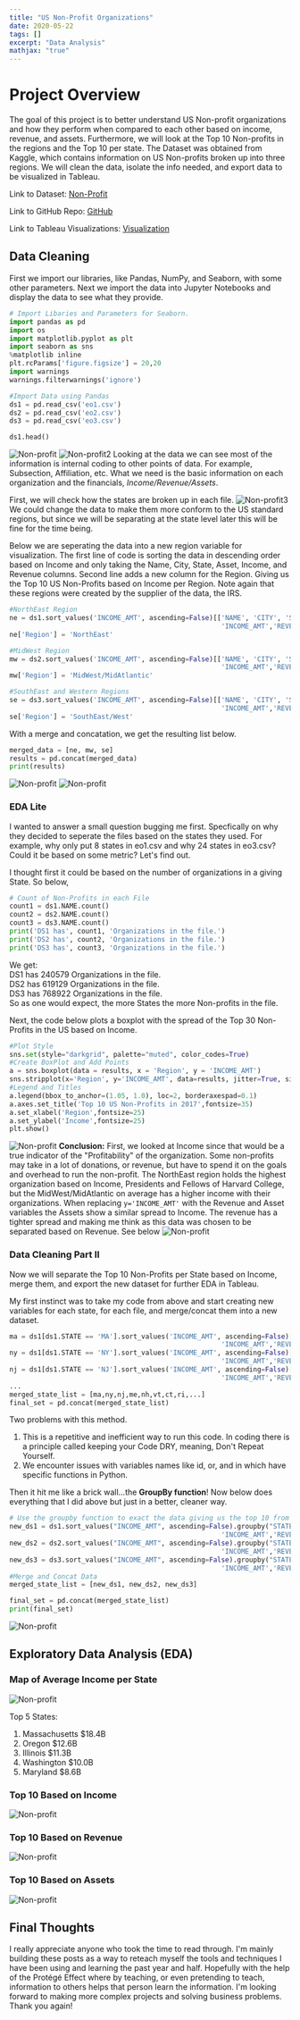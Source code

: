 ```yaml
---
title: "US Non-Profit Organizations"
date: 2020-05-22
tags: []
excerpt: "Data Analysis"
mathjax: "true"
---
```


# Project Overview
The goal of this project is to better understand US Non-profit organizations and how they perform when compared to each other based on income, revenue, and assets. Furthermore, we will look at the Top 10 Non-profits in the regions and the Top 10 per state. The Dataset was obtained from Kaggle, which contains information on US Non-profits broken up into three regions. We will clean the data, isolate the info needed, and export data to be visualized in Tableau. 

Link to Dataset: [Non-Profit](https://www.kaggle.com/crawford/us-charities-and-nonprofits)

Link to GitHub Repo: [GitHub](https://github.com/jeffponce/non-profit-analysis)

Link to Tableau Visualizations: [Visualization](https://public.tableau.com/profile/jeff.ponce#!/vizhome/2017Non-ProfitAnalysis/Non-ProfitAnalysis)
## Data Cleaning
First we import our libraries, like Pandas, NumPy, and Seaborn, with some other parameters. Next we import the data into Jupyter Notebooks and display the data to see what they provide.
```python
# Import Libaries and Parameters for Seaborn.
import pandas as pd
import os
import matplotlib.pyplot as plt
import seaborn as sns
%matplotlib inline 
plt.rcParams['figure.figsize'] = 20,20
import warnings
warnings.filterwarnings('ignore')

#Import Data using Pandas
ds1 = pd.read_csv('eo1.csv') 
ds2 = pd.read_csv('eo2.csv') 
ds3 = pd.read_csv('eo3.csv')

ds1.head()
```
![Non-profit](https://raw.githubusercontent.com/jeffponce/jeffponce.github.io/master/images/Non-profit/dc1.png)
![Non-profit2](https://raw.githubusercontent.com/jeffponce/jeffponce.github.io/master/images/Non-profit/dc2.png)
Looking at the data we can see most of the information is internal coding to other points of data. For example, Subsection, Affiliation, etc. What we need is the basic information on each organization and the financials, *Income/Revenue/Assets*.

First, we will check how the states are broken up in each file. 
![Non-profit3](https://raw.githubusercontent.com/jeffponce/jeffponce.github.io/master/images/Non-profit/dc3.png)
We could change the data to make them more conform to the US standard regions, but since we will be separating at the state level later this will be fine for the time being.

Below we are seperating the data into a new region variable for visualization. The first line of code is sorting the data in descending order based on Income and only taking the Name, City, State, Asset, Income, and Revenue columns. Second line adds a new column for the Region. Giving us the Top 10 US Non-Profits based on Income per Region. Note again that these regions were created by the supplier of the data, the IRS.

```python
#NorthEast Region
ne = ds1.sort_values('INCOME_AMT', ascending=False)[['NAME', 'CITY', 'STATE', 'ASSET_AMT',
                                                     'INCOME_AMT','REVENUE_AMT']].head(10)
ne['Region'] = 'NorthEast'

#MidWest Region
mw = ds2.sort_values('INCOME_AMT', ascending=False)[['NAME', 'CITY', 'STATE', 'ASSET_AMT',
                                                     'INCOME_AMT','REVENUE_AMT']].head(10)
mw['Region'] = 'MidWest/MidAtlantic'

#SouthEast and Western Regions
se = ds3.sort_values('INCOME_AMT', ascending=False)[['NAME', 'CITY', 'STATE', 'ASSET_AMT',
                                                     'INCOME_AMT','REVENUE_AMT']].head(10)
se['Region'] = 'SouthEast/West'
```
With a merge and concatation, we get the resulting list below. 

```python
merged_data = [ne, mw, se]
results = pd.concat(merged_data)
print(results)
```
![Non-profit](https://raw.githubusercontent.com/jeffponce/jeffponce.github.io/master/images/Non-profit/dc4.png)
![Non-profit](https://raw.githubusercontent.com/jeffponce/jeffponce.github.io/master/images/Non-profit/dc5.png)

### EDA Lite
I wanted to answer a small question bugging me first. Specfically on why they decided to seperate the files based on the states they used. For example, why only put 8 states in eo1.csv and why 24 states in eo3.csv? Could it be based on some metric? Let's find out.

I thought first it could be based on the number of organizations in a giving State. So below,
```python
# Count of Non-Profits in each File
count1 = ds1.NAME.count()
count2 = ds2.NAME.count()
count3 = ds3.NAME.count()
print('DS1 has', count1, 'Organizations in the file.')
print('DS2 has', count2, 'Organizations in the file.')
print('DS3 has', count3, 'Organizations in the file.')
```
We get:  
DS1 has 240579 Organizations in the file.  
DS2 has 619129 Organizations in the file.  
DS3 has 768922 Organizations in the file.  
So as one would expect, the more States the more Non-profits in the file.

Next, the code below plots a boxplot with the spread of the Top 30 Non-Profits in the US based on Income. 

```python
#Plot Style
sns.set(style="darkgrid", palette="muted", color_codes=True)
#Create BoxPlot and Add Points
a = sns.boxplot(data = results, x = 'Region', y = 'INCOME_AMT')
sns.stripplot(x='Region', y='INCOME_AMT', data=results, jitter=True, size=16, linewidth=0, hue = 'NAME', alpha=0.7)
#Legend and Titles
a.legend(bbox_to_anchor=(1.05, 1.0), loc=2, borderaxespad=0.1)
a.axes.set_title('Top 10 US Non-Profits in 2017',fontsize=35)
a.set_xlabel('Region',fontsize=25)
a.set_ylabel('Income',fontsize=25)
plt.show()
```
![Non-profit](https://raw.githubusercontent.com/jeffponce/jeffponce.github.io/master/images/Non-profit/eda1.png)
**Conclusion:** 
First, we looked at Income since that would be a true indicator of the "Profitability" of the organization. Some non-profits may take in a lot of donations, or revenue, but have to spend it on the goals and overhead to run the non-profit. The NorthEast region holds the highest organization based on Income, Presidents and Fellows of Harvard College, but the MidWest/MidAtlantic on average has a higher income with their organizations. When replacing ``y='INCOME_AMT'`` with the Revenue and Asset variables the Assets show a similar spread to Income. The revenue has a tighter spread and making me think as this data was chosen to be separated based on Revenue. See below
![Non-profit](https://raw.githubusercontent.com/jeffponce/jeffponce.github.io/master/images/Non-profit/eda6.png)

### Data Cleaning Part II
Now we will separate the Top 10 Non-Profits per State based on Income, merge them, and export the new dataset for further EDA in Tableau.

My first instinct was to take my code from above and start creating new variables for each state, for each file, and merge/concat them into a new dataset. 
```python
ma = ds1[ds1.STATE == 'MA'].sort_values('INCOME_AMT', ascending=False)[['NAME', 'CITY', 'STATE', 'ASSET_AMT',
                                                     'INCOME_AMT','REVENUE_AMT']].head(10)
ny = ds1[ds1.STATE == 'NY'].sort_values('INCOME_AMT', ascending=False)[['NAME', 'CITY', 'STATE', 'ASSET_AMT',
                                                     'INCOME_AMT','REVENUE_AMT']].head(10)
nj = ds1[ds1.STATE == 'NJ'].sort_values('INCOME_AMT', ascending=False)[['NAME', 'CITY', 'STATE', 'ASSET_AMT',
                                                     'INCOME_AMT','REVENUE_AMT']].head(10)
...
merged_state_list = [ma,ny,nj,me,nh,vt,ct,ri,...]
final_set = pd.concat(merged_state_list)
```
Two problems with this method. 
1. This is a repetitive and inefficient way to run this code. In coding there is a principle called keeping your Code DRY, meaning, Don't Repeat Yourself. 
2. We encounter issues with variables names like id, or, and in which have specific functions in Python.

Then it hit me like a brick wall...the **GroupBy function**! Now below does everything that I did above but just in a better, cleaner way.
```python
# Use the groupby function to exact the data giving us the top 10 from each state.
new_ds1 = ds1.sort_values("INCOME_AMT", ascending=False).groupby("STATE").head(10)[['NAME', 'CITY', 'STATE', 'ASSET_AMT',
                                                     'INCOME_AMT','REVENUE_AMT']]
new_ds2 = ds2.sort_values("INCOME_AMT", ascending=False).groupby("STATE").head(10)[['NAME', 'CITY', 'STATE', 'ASSET_AMT',
                                                     'INCOME_AMT','REVENUE_AMT']]
new_ds3 = ds3.sort_values("INCOME_AMT", ascending=False).groupby("STATE").head(10)[['NAME', 'CITY', 'STATE', 'ASSET_AMT',
                                                     'INCOME_AMT','REVENUE_AMT']]
#Merge and Concat Data
merged_state_list = [new_ds1, new_ds2, new_ds3]

final_set = pd.concat(merged_state_list)
print(final_set)
```
![Non-profit](https://raw.githubusercontent.com/jeffponce/jeffponce.github.io/master/images/Non-profit/dc6.png)

## Exploratory Data Analysis (EDA)

### Map of Average Income per State
![Non-profit](https://raw.githubusercontent.com/jeffponce/jeffponce.github.io/master/images/Non-profit/eda2.png)

Top 5 States:
1. Massachusetts  $18.4B
2. Oregon  $12.6B
3. Illinois  $11.3B
4. Washington  $10.0B
5. Maryland  $8.6B

### Top 10 Based on Income
![Non-profit](https://raw.githubusercontent.com/jeffponce/jeffponce.github.io/master/images/Non-profit/eda3.png)

### Top 10 Based on Revenue
![Non-profit](https://raw.githubusercontent.com/jeffponce/jeffponce.github.io/master/images/Non-profit/eda4.png)

### Top 10 Based on Assets
![Non-profit](https://raw.githubusercontent.com/jeffponce/jeffponce.github.io/master/images/Non-profit/eda5.png)

## Final Thoughts
I really appreciate anyone who took the time to read through. I'm mainly building these posts as a way to reteach myself the tools and techniques I have been using and learning the past year and half. Hopefully with the help of the Protégé Effect where by teaching, or even pretending to teach, information to others helps that person learn the information. I'm looking forward to making more complex projects and solving business problems. Thank you again!

